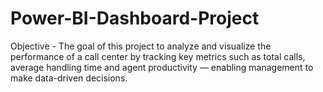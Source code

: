 # Power-BI-Dashboard-Project
 Objective - The goal of this project to analyze and visualize the performance of a call center by tracking key metrics such as total calls, average handling time and agent productivity — enabling management to make data-driven decisions.
 
